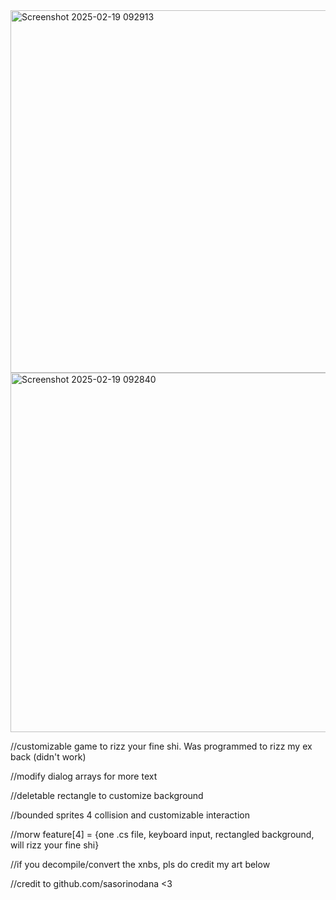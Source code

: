 <img width="580" alt="Screenshot 2025-02-19 092913" src="https://github.com/user-attachments/assets/eca8000d-afd8-407f-bcb4-0c85dce9d4ae" />
<img width="575" alt="Screenshot 2025-02-19 092840" src="https://github.com/user-attachments/assets/be1f4e15-5db4-412a-b4cb-e6f844cf125c" />


//customizable game to rizz your fine shi. Was programmed to rizz my ex back (didn't work)

//modify dialog arrays for more text

//deletable rectangle to customize background

//bounded sprites 4 collision and customizable interaction

//morw feature[4] = {one .cs file, keyboard input, rectangled background, will rizz your fine shi}

//if you decompile/convert the xnbs, pls do credit my art below

//credit to github.com/sasorinodana <3
